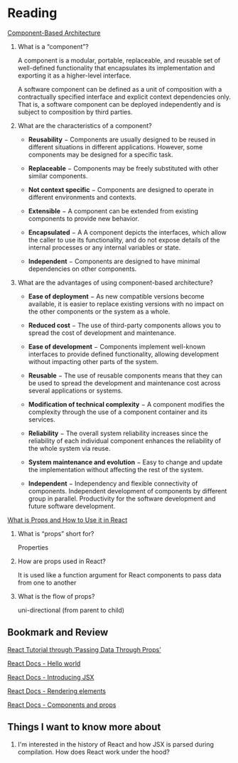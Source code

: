 # Reading

[Component-Based Architecture](https://www.tutorialspoint.com/software_architecture_design/component_based_architecture.htm)

1. What is a “component”?

    A component is a modular, portable, replaceable, and reusable set of well-defined functionality that encapsulates its implementation and exporting it as a higher-level interface.

    A software component can be defined as a unit of composition with a contractually specified interface and explicit context dependencies only. That is, a software component can be deployed independently and is subject to composition by third parties.

2. What are the characteristics of a component?

    - **Reusability** − Components are usually designed to be reused in different situations in different applications. However, some components may be designed for a specific task.

    - **Replaceable** − Components may be freely substituted with other similar components.

    - **Not context specific** − Components are designed to operate in different environments and contexts.

    - **Extensible** − A component can be extended from existing components to provide new behavior.

    - **Encapsulated** − A A component depicts the interfaces, which allow the caller to use its functionality, and do not expose details of the internal processes or any internal variables or state.

    - **Independent** − Components are designed to have minimal dependencies on other components.

3. What are the advantages of using component-based architecture?

    - **Ease of deployment** − As new compatible versions become available, it is easier to replace existing versions with no impact on the other components or the system as a whole.

    - **Reduced cost** − The use of third-party components allows you to spread the cost of development and maintenance.

    - **Ease of development** − Components implement well-known interfaces to provide defined functionality, allowing development without impacting other parts of the system.

    - **Reusable** − The use of reusable components means that they can be used to spread the development and maintenance cost across several applications or systems.

    - **Modification of technical complexity** − A component modifies the complexity through the use of a component container and its services.

    - **Reliability** − The overall system reliability increases since the reliability of each individual component enhances the reliability of the whole system via reuse.

    - **System maintenance and evolution** − Easy to change and update the implementation without affecting the rest of the system.

    - **Independent** − Independency and flexible connectivity of components. Independent development of components by different group in parallel. Productivity for the software development and future software development.

[What is Props and How to Use it in React](https://itnext.io/what-is-props-and-how-to-use-it-in-react-da307f500da0#:~:text=%E2%80%9CProps%E2%80%9D%20is%20a%20special%20keyword,way%20from%20parent%20to%20child)

1. What is “props” short for?

    Properties

2. How are props used in React?

    It is used like a function argument for React components to pass data from one to another

3. What is the flow of props?

    uni-directional (from parent to child)

## Bookmark and Review

[React Tutorial through ‘Passing Data Through Props’](https://reactjs.org/tutorial/tutorial.html)

[React Docs - Hello world](https://reactjs.org/docs/hello-world.html)

[React Docs - Introducing JSX](https://reactjs.org/docs/introducing-jsx.html)

[React Docs - Rendering elements](https://reactjs.org/docs/rendering-elements.html)

[React Docs - Components and props](https://reactjs.org/docs/components-and-props.html)

## Things I want to know more about

1. I'm interested in the history of React and how JSX is parsed during compilation. How does React work under the hood?
